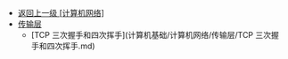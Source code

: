 - [返回上一级 [计算机网络]](计算机基础/计算机网络/)
- [传输层](计算机基础/计算机网络/传输层/)
  - [TCP 三次握手和四次挥手](计算机基础/计算机网络/传输层/TCP 三次握手和四次挥手.md)
